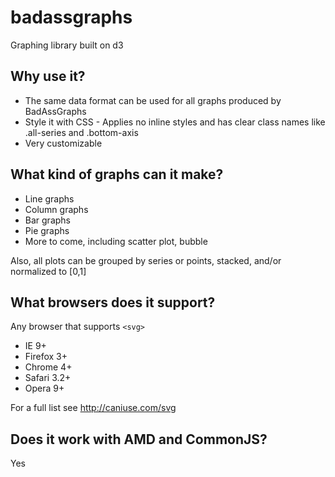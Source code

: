 # badassgraphs

Graphing library built on d3

## Why use it?

* The same data format can be used for all graphs produced by BadAssGraphs
* Style it with CSS - Applies no inline styles and has clear class names like .all-series and .bottom-axis
* Very customizable

## What kind of graphs can it make?

* Line graphs
* Column graphs
* Bar graphs
* Pie graphs
* More to come, including scatter plot, bubble

Also, all plots can be grouped by series or points, stacked, and/or normalized to [0,1]

## What browsers does it support?

Any browser that supports `<svg>`

* IE 9+
* Firefox 3+
* Chrome 4+
* Safari 3.2+
* Opera 9+

For a full list see http://caniuse.com/svg

## Does it work with AMD and CommonJS?

Yes
